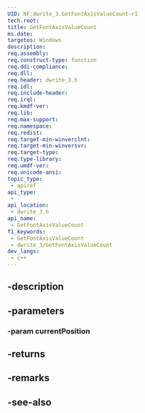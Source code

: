 ```yaml
---
UID: NF:dwrite_3.GetFontAxisValueCount~r1
tech.root: 
title: GetFontAxisValueCount
ms.date: 
targetos: Windows
description: 
req.assembly: 
req.construct-type: function
req.ddi-compliance: 
req.dll: 
req.header: dwrite_3.h
req.idl: 
req.include-header: 
req.irql: 
req.kmdf-ver: 
req.lib: 
req.max-support: 
req.namespace: 
req.redist: 
req.target-min-winverclnt: 
req.target-min-winversvr: 
req.target-type: 
req.type-library: 
req.umdf-ver: 
req.unicode-ansi: 
topic_type:
 - apiref
api_type:
 - 
api_location:
 - dwrite_3.h
api_name:
 - GetFontAxisValueCount
f1_keywords:
 - GetFontAxisValueCount
 - dwrite_3/GetFontAxisValueCount
dev_langs:
 - c++
---
```


## -description

## -parameters

### -param currentPosition

## -returns

## -remarks

## -see-also

